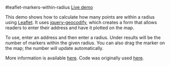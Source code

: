 #leaflet-markers-within-radius
[Live demo](http://csessig86.github.io/leaflet-markers-within-radius/)

This demo shows how to calculate how many points are within a radius using [Leaflet](http://leafletjs.com/). It uses [jquery-geocodify](http://jquery-geocodify.readthedocs.org/en/latest/), which creates a form that allows readers to enter their address and have it plotted on the map.

To use, enter an address and then enter a radius. Under results will be the number of markers within the given radius. You can also drag the marker on the map; the number will update automatically.

More information is available [here](http://csessig.wordpress.com/2014/06/22/leaflet-solution-counting-markers-within-a-radius/). Code was originally used [here](http://wcfcourier.com/app/special/ia-mental-health-public/).